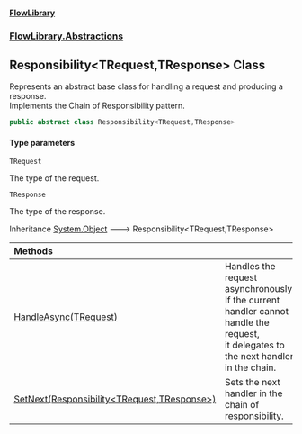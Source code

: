 #### [FlowLibrary](FlowLibrary.md 'FlowLibrary')
### [FlowLibrary.Abstractions](FlowLibrary.Abstractions.md 'FlowLibrary.Abstractions')

## Responsibility<TRequest,TResponse> Class

Represents an abstract base class for handling a request and producing a response.  
Implements the Chain of Responsibility pattern.

```csharp
public abstract class Responsibility<TRequest,TResponse>
```
#### Type parameters

<a name='FlowLibrary.Abstractions.Responsibility_TRequest,TResponse_.TRequest'></a>

`TRequest`

The type of the request.

<a name='FlowLibrary.Abstractions.Responsibility_TRequest,TResponse_.TResponse'></a>

`TResponse`

The type of the response.

Inheritance [System.Object](https://docs.microsoft.com/en-us/dotnet/api/System.Object 'System.Object') &#129106; Responsibility<TRequest,TResponse>

| Methods | |
| :--- | :--- |
| [HandleAsync(TRequest)](Responsibility_TRequest,TResponse_.HandleAsync.fIo8HHqby8AlyHUfXkyQdA.md 'FlowLibrary.Abstractions.Responsibility<TRequest,TResponse>.HandleAsync(TRequest)') | Handles the request asynchronously. If the current handler cannot handle the request,<br/>it delegates to the next handler in the chain. |
| [SetNext(Responsibility&lt;TRequest,TResponse&gt;)](Responsibility_TRequest,TResponse_.SetNext.McdS8rhPTXuAW3N8w1vBWw.md 'FlowLibrary.Abstractions.Responsibility<TRequest,TResponse>.SetNext(FlowLibrary.Abstractions.Responsibility<TRequest,TResponse>)') | Sets the next handler in the chain of responsibility. |
